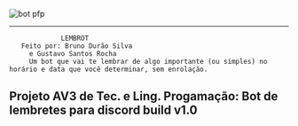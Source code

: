 ![bot pfp](https://user-images.githubusercontent.com/94016306/172468092-43fec4c8-86b1-442b-8d20-d2b49111b98f.png)

------------------------------------------
                 LEMBROT
       Feito por: Bruno Durão Silva
         e Gustavo Santos Rocha
         Um bot que vai te lembrar de algo importante (ou simples) no horário e data que você determinar, sem enrolação.
         
  Projeto AV3 de Tec. e Ling. Progamação:
        Bot de lembretes para discord
                build v1.0
-------------------------------------------
